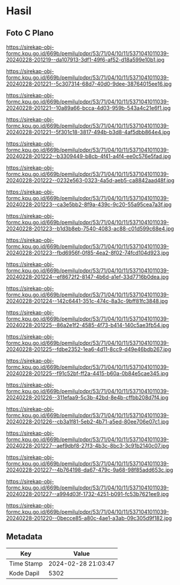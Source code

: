 # Hasil

## Foto C Plano

https://sirekap-obj-formc.kpu.go.id/669b/pemilu/pdpr/53/71/04/10/11/5371041011039-20240228-201219--da107913-3df1-49f6-af52-d18a599e10b1.jpg

https://sirekap-obj-formc.kpu.go.id/669b/pemilu/pdpr/53/71/04/10/11/5371041011039-20240228-201221--5c307314-68d7-40d0-9dee-38764015ee16.jpg

https://sirekap-obj-formc.kpu.go.id/669b/pemilu/pdpr/53/71/04/10/11/5371041011039-20240228-201221--10a89a66-bcca-4d03-959b-543a4c21e6f1.jpg

https://sirekap-obj-formc.kpu.go.id/669b/pemilu/pdpr/53/71/04/10/11/5371041011039-20240228-201221--5f301c18-3817-494b-b3d8-4af5dbb864e4.jpg

https://sirekap-obj-formc.kpu.go.id/669b/pemilu/pdpr/53/71/04/10/11/5371041011039-20240228-201222--b3309449-b8cb-4f41-a4f4-ee0c576e5fad.jpg

https://sirekap-obj-formc.kpu.go.id/669b/pemilu/pdpr/53/71/04/10/11/5371041011039-20240228-201222--0232e563-0323-4a5d-aeb5-ca8842aad48f.jpg

https://sirekap-obj-formc.kpu.go.id/669b/pemilu/pdpr/53/71/04/10/11/5371041011039-20240228-201223--ca3e5bb2-8f9a-439c-9c20-55a95cea7a3f.jpg

https://sirekap-obj-formc.kpu.go.id/669b/pemilu/pdpr/53/71/04/10/11/5371041011039-20240228-201223--b1d3b8eb-7540-4083-ac88-c01d599c68e4.jpg

https://sirekap-obj-formc.kpu.go.id/669b/pemilu/pdpr/53/71/04/10/11/5371041011039-20240228-201223--fbd6956f-0f85-4ea2-8f02-74fcd104d923.jpg

https://sirekap-obj-formc.kpu.go.id/669b/pemilu/pdpr/53/71/04/10/11/5371041011039-20240228-201224--ef8672f2-8147-4b6d-a1ef-33d7716b0dea.jpg

https://sirekap-obj-formc.kpu.go.id/669b/pemilu/pdpr/53/71/04/10/11/5371041011039-20240228-201224--142c6441-351c-474c-8a3c-9bff81fc3848.jpg

https://sirekap-obj-formc.kpu.go.id/669b/pemilu/pdpr/53/71/04/10/11/5371041011039-20240228-201225--86a2e1f2-4585-4f73-b414-140c5ae3fb54.jpg

https://sirekap-obj-formc.kpu.go.id/669b/pemilu/pdpr/53/71/04/10/11/5371041011039-20240228-201225--fdbe2352-1ea6-4d11-8cc9-d49e46bdb267.jpg

https://sirekap-obj-formc.kpu.go.id/669b/pemilu/pdpr/53/71/04/10/11/5371041011039-20240228-201225--f91c52bf-ff2a-4415-b60a-0b84e5cae345.jpg

https://sirekap-obj-formc.kpu.go.id/669b/pemilu/pdpr/53/71/04/10/11/5371041011039-20240228-201226--311efaa9-5c3b-42bd-8e4b-cffbb208d7f4.jpg

https://sirekap-obj-formc.kpu.go.id/669b/pemilu/pdpr/53/71/04/10/11/5371041011039-20240228-201226--cb3a1f81-5eb2-4b71-a5ed-80ee706e07c1.jpg

https://sirekap-obj-formc.kpu.go.id/669b/pemilu/pdpr/53/71/04/10/11/5371041011039-20240228-201227--aef9dbf8-27f3-4b3c-8bc3-3c91b2140c07.jpg

https://sirekap-obj-formc.kpu.go.id/669b/pemilu/pdpr/53/71/04/10/11/5371041011039-20240228-201227--4b764198-da67-479c-9a68-98f85add653c.jpg

https://sirekap-obj-formc.kpu.go.id/669b/pemilu/pdpr/53/71/04/10/11/5371041011039-20240228-201227--a994d03f-1732-4251-b091-fc53b7621ee9.jpg

https://sirekap-obj-formc.kpu.go.id/669b/pemilu/pdpr/53/71/04/10/11/5371041011039-20240228-201220--0becce85-a80c-4ae1-a3ab-09c305d9f182.jpg


## Metadata

| Key        | Value               |
| ---------- | ------------------- |
| Time Stamp | 2024-02-28 21:03:47 |
| Kode Dapil | 5302                |



